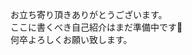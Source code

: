 お立ち寄り頂きありがとうございます。  
ここに書くべき自己紹介はまだ準備中です🍵  
何卒よろしくお願い致します。  

<!---
T0bbuT/T0bbuT is a ✨ special ✨ repository because its `README.md` (this file) appears on your GitHub profile.
You can click the Preview link to take a look at your changes.
--->
